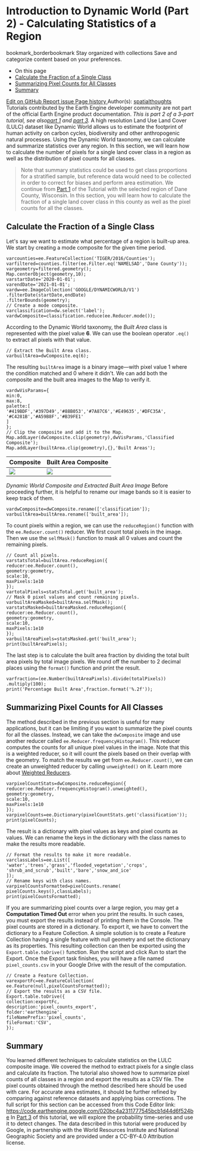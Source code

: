  
#  Introduction to Dynamic World (Part 2) - Calculating Statistics of a Region 
bookmark_borderbookmark Stay organized with collections  Save and categorize content based on your preferences.
  * On this page
  * [Calculate the Fraction of a Single Class](https://developers.google.com/earth-engine/tutorials/community/introduction-to-dynamic-world-pt-2#calculate_the_fraction_of_a_single_class)
  * [Summarizing Pixel Counts for All Classes](https://developers.google.com/earth-engine/tutorials/community/introduction-to-dynamic-world-pt-2#summarizing_pixel_counts_for_all_classes)
  * [Summary](https://developers.google.com/earth-engine/tutorials/community/introduction-to-dynamic-world-pt-2#summary)


[ Edit on GitHub ](https://github.com/google/earthengine-community/edit/master/tutorials/introduction-to-dynamic-world-pt-2/index.md "Contribute to this article on GitHub.")
[ Report issue ](https://github.com/google/earthengine-community/issues/new?title=Issue%20with%20tutorials/introduction-to-dynamic-world-pt-2/index.md&body=Issue%20Description "Report an issue with this article on GitHub.")
[ Page history ](https://github.com/google/earthengine-community/commits/master/tutorials/introduction-to-dynamic-world-pt-2/index.md "View changes to this article over time.")
Author(s): [ spatialthoughts ](https://github.com/spatialthoughts "View the profile for spatialthoughts on GitHub")
Tutorials contributed by the Earth Engine developer community are not part of the official Earth Engine product documentation. 
_This is part 2 of a 3-part tutorial, see also[part 1](https://developers.google.com/earth-engine/tutorials/community/introduction-to-dynamic-world-pt-1) and [part 3](https://developers.google.com/earth-engine/tutorials/community/introduction-to-dynamic-world-pt-3)._
A high resolution Land Use Land Cover (LULC) dataset like Dynamic World allows us to estimate the footprint of human activity on carbon cycles, biodiversity and other anthropogenic natural processes. Using the Dynamic World taxonomy, we can calculate and summarize statistics over any region. In this section, we will learn how to calculate the number of pixels for a single land cover class in a region as well as the distribution of pixel counts for all classes.
> Note that summary statistics could be used to get class proportions for a stratified sample, but reference data would need to be collected in order to correct for biases and perform area estimation.
We continue from [Part 1](https://developers.google.com/earth-engine/tutorials/community/introduction-to-dynamic-world-pt-1) of the Tutorial with the selected region of Dane County, Wisconsin. In this section, you will learn how to calculate the fraction of a single land cover class in this county as well as the pixel counts for all the classes.
## Calculate the Fraction of a Single Class
Let's say we want to estimate what percentage of a region is built-up area. We start by creating a mode composite for the given time period.
```
varcounties=ee.FeatureCollection('TIGER/2016/Counties');
varfiltered=counties.filter(ee.Filter.eq('NAMELSAD','Dane County'));
vargeometry=filtered.geometry();
Map.centerObject(geometry,10);
varstartDate='2020-01-01';
varendDate='2021-01-01';
vardw=ee.ImageCollection('GOOGLE/DYNAMICWORLD/V1')
.filterDate(startDate,endDate)
.filterBounds(geometry);
// Create a mode composite.
varclassification=dw.select('label');
vardwComposite=classification.reduce(ee.Reducer.mode());

```

According to the Dynamic World taxonomy, the _Built Area_ class is represented with the pixel value **6**. We can use the boolean operator `.eq()` to extract all pixels with that value.
```
// Extract the Built Area class.
varbuiltArea=dwComposite.eq(6);

```

The resulting `builtArea` image is a binary image—with pixel value 1 where the condition matched and 0 where it didn't. We can add both the composite and the built area images to the Map to verify it.
```
vardwVisParams={
min:0,
max:8,
palette:[
'#419BDF','#397D49','#88B053','#7A87C6','#E49635','#DFC35A',
'#C4281B','#A59B8F','#B39FE1'
]
};
// Clip the composite and add it to the Map.
Map.addLayer(dwComposite.clip(geometry),dwVisParams,'Classified Composite');
Map.addLayer(builtArea.clip(geometry),{},'Built Areas');

```

Composite | Built Area Composite  
---|---  
![](https://developers.google.com/static/earth-engine/tutorials/community/introduction-to-dynamic-world-pt-2/composite.png) | ![](https://developers.google.com/static/earth-engine/tutorials/community/introduction-to-dynamic-world-pt-2/built_area.png)  
_Dynamic World Composite and Extracted Built Area Image_
Before proceeding further, it is helpful to rename our image bands so it is easier to keep track of them.
```
vardwComposite=dwComposite.rename(['classification']);
varbuiltArea=builtArea.rename(['built_area']);

```

To count pixels within a region, we can use the `reduceRegion()` function with the `ee.Reducer.count()` reducer. We first count total pixels in the image. Then we use the `selfMask()` function to mask all 0 values and count the remaining pixels.
```
// Count all pixels.
varstatsTotal=builtArea.reduceRegion({
reducer:ee.Reducer.count(),
geometry:geometry,
scale:10,
maxPixels:1e10
});
vartotalPixels=statsTotal.get('built_area');
// Mask 0 pixel values and count remaining pixels.
varbuiltAreaMasked=builtArea.selfMask();
varstatsMasked=builtAreaMasked.reduceRegion({
reducer:ee.Reducer.count(),
geometry:geometry,
scale:10,
maxPixels:1e10
});
varbuiltAreaPixels=statsMasked.get('built_area');
print(builtAreaPixels);

```

The last step is to calculate the built area fraction by dividing the total built area pixels by total image pixels. We round off the number to 2 decimal places using the `format()` function and print the result.
```
varfraction=(ee.Number(builtAreaPixels).divide(totalPixels))
.multiply(100);
print('Percentage Built Area',fraction.format('%.2f'));

```

## Summarizing Pixel Counts for All Classes
The method described in the previous section is useful for many applications, but it can be limiting if you want to summarize the pixel counts for all the classes. Instead, we can take the `dwComposite` image and use another reducer called `ee.Reducer.frequencyHistogram()`. This reducer computes the counts for all unique pixel values in the image. Note that this is a weighted reducer, so it will count the pixels based on their overlap with the geometry. To match the results we get from `ee.Reducer.count()`, we can create an unweighted reducer by calling `unweighted()` on it. Learn more about [Weighted Reducers](https://developers.google.com/earth-engine/guides/reducers_reduce_region#pixels-in-the-region).
```
varpixelCountStats=dwComposite.reduceRegion({
reducer:ee.Reducer.frequencyHistogram().unweighted(),
geometry:geometry,
scale:10,
maxPixels:1e10
});
varpixelCounts=ee.Dictionary(pixelCountStats.get('classification'));
print(pixelCounts);

```

The result is a dictionary with pixel values as keys and pixel counts as values. We can rename the keys in the dictionary with the class names to make the results more readable.
```
// Format the results to make it more readable.
varclassLabels=ee.List([
'water','trees','grass','flooded_vegetation','crops',
'shrub_and_scrub','built','bare','snow_and_ice'
]);
// Rename keys with class names.
varpixelCountsFormatted=pixelCounts.rename(
pixelCounts.keys(),classLabels);
print(pixelCountsFormatted);

```

If you are summarizing pixel counts over a large region, you may get a **Computation Timed Out** error when you print the results. In such cases, you must export the results instead of printing them in the Console.
The pixel counts are stored in a dictionary. To export it, we have to convert the dictionary to a Feature Collection. A simple solution is to create a Feature Collection having a single feature with null geometry and set the dictionary as its properties. This resulting collection can then be exported using the `Export.table.toDrive()` function. Run the script and click _Run_ to start the Export. Once the Export task finishes, you will have a file named `pixel_counts.csv` in your Google Drive with the result of the computation.
```
// Create a Feature Collection.
varexportFc=ee.FeatureCollection(
ee.Feature(null,pixelCountsFormatted));
// Export the results as a CSV file.
Export.table.toDrive({
collection:exportFc,
description:'pixel_counts_export',
folder:'earthengine',
fileNamePrefix:'pixel_counts',
fileFormat:'CSV',
});

```

## Summary
You learned different techniques to calculate statistics on the LULC composite image. We covered the method to extract pixels for a single class and calculate its fraction. The tutorial also showed how to summarize pixel counts of all classes in a region and export the results as a CSV file.
The pixel counts obtained through the method described here should be used with care. For accurate area estimates, it should be further refined by comparing against reference datasets and applying bias corrections.
The full script for this section can be accessed from this Code Editor link: <https://code.earthengine.google.com/020bc4a2311777545bcb1d44d6f524be>
In [Part 3](https://developers.google.com/earth-engine/tutorials/community/introduction-to-dynamic-world-pt-3) of this tutorial, we will explore the probability time-series and use it to detect changes.
The data described in this tutorial were produced by Google, in partnership with the World Resources Institute and National Geographic Society and are provided under a CC-BY-4.0 Attribution license.
